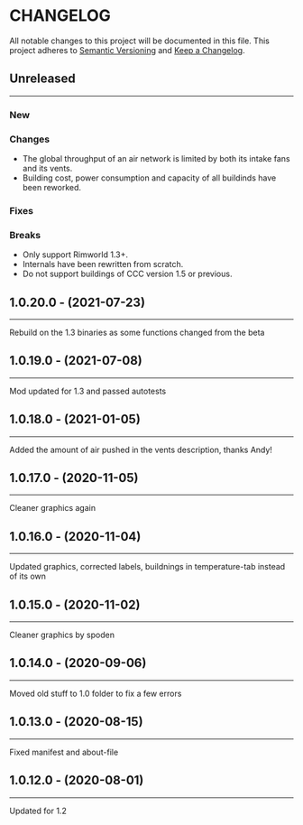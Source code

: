 # CHANGELOG

All notable changes to this project will be documented in this file.
This project adheres to [Semantic Versioning](http://semver.org/) and [Keep a Changelog](http://keepachangelog.com/).

## Unreleased

---

### New

### Changes

-   The global throughput of an air network is limited by both its intake fans and its vents.
-   Building cost, power consumption and capacity of all buildinds have been reworked.

### Fixes

### Breaks

-   Only support Rimworld 1.3+.
-   Internals have been rewritten from scratch.
-   Do not support buildings of CCC version 1.5 or previous.

## 1.0.20.0 - (2021-07-23)

---

Rebuild on the 1.3 binaries as some functions changed from the beta

## 1.0.19.0 - (2021-07-08)

---

Mod updated for 1.3 and passed autotests

## 1.0.18.0 - (2021-01-05)

---

Added the amount of air pushed in the vents description, thanks Andy!

## 1.0.17.0 - (2020-11-05)

---

Cleaner graphics again

## 1.0.16.0 - (2020-11-04)

---

Updated graphics, corrected labels, buildnings in temperature-tab instead of its own

## 1.0.15.0 - (2020-11-02)

---

Cleaner graphics by spoden

## 1.0.14.0 - (2020-09-06)

---

Moved old stuff to 1.0 folder to fix a few errors

## 1.0.13.0 - (2020-08-15)

---

Fixed manifest and about-file

## 1.0.12.0 - (2020-08-01)

---

Updated for 1.2
